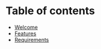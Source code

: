 # Table of contents

* [Welcome](README.md)
* [Features](features.md)
* [Requirements](requirements.md)

